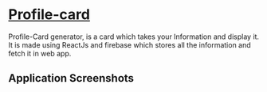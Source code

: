 # [Profile-card](https://profilecardgen.netlify.app/)

Profile-Card generator, is a card which takes your Information and display it. It is made using ReactJs and firebase which stores all the information and fetch it in web app.

## Application Screenshots
